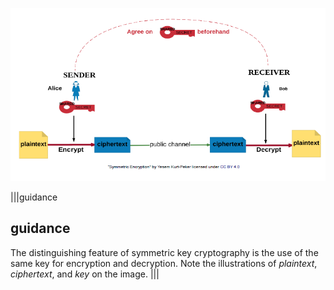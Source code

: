 ![](.guides/img/keycrypto.png)

|||guidance
## guidance
The distinguishing feature of symmetric key cryptography is the use of the same key for encryption and decryption. Note the illustrations of *plaintext*, *ciphertext*, and *key* on the image.
|||